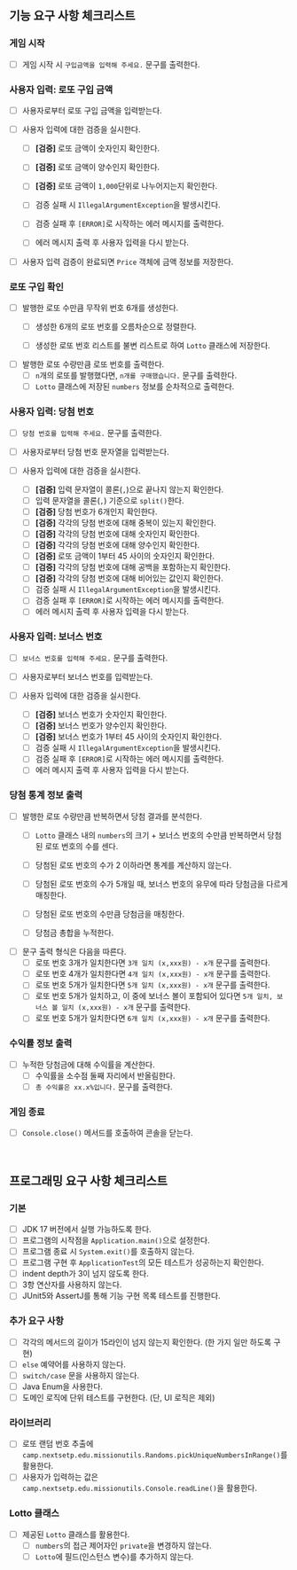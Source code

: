 ## 기능 요구 사항 체크리스트

### 게임 시작

- [ ] 게임 시작 시 `구입금액을 입력해 주세요.` 문구를 출력한다.

### 사용자 입력: 로또 구입 금액

- [ ] 사용자로부터 로또 구입 금액을 입력받는다.

- [ ] 사용자 입력에 대한 검증을 실시한다.
    - [ ] **[검증]** 로또 금액이 숫자인지 확인한다.
    - [ ] **[검증]** 로또 금액이 양수인지 확인한다.
    - [ ] **[검증]** 로또 금액이 `1,000`단위로 나누어지는지 확인한다.
    - [ ] 검증 실패 시 `IllegalArgumentException`을 발생시킨다.
    - [ ] 검증 실패 후 `[ERROR]`로 시작하는 에러 메시지를 출력한다.
    - [ ] 에러 메시지 출력 후 사용자 입력을 다시 받는다.


- [ ] 사용자 입력 검증이 완료되면 `Price` 객체에 금액 정보를 저장한다.

### 로또 구입 확인

- [ ] 발행한 로또 수만큼 무작위 번호 6개를 생성한다.
    - [ ] 생성한 6개의 로또 번호를 오름차순으로 정렬한다.
    - [ ] 생성한 로또 번호 리스트를 불변 리스트로 하여 `Lotto` 클래스에 저장한다.


- [ ] 발행한 로또 수량만큼 로또 번호를 출력한다.
    - [ ] `n`개의 로또를 발행했다면, `n개를 구매했습니다.` 문구를 출력한다.
    - [ ] `Lotto` 클래스에 저장된 `numbers` 정보를 순차적으로 출력한다.

### 사용자 입력: 당첨 번호

- [ ] `당첨 번호를 입력해 주세요.` 문구를 출력한다.
- [ ] 사용자로부터 당첨 번호 문자열을 입력받는다.


- [ ] 사용자 입력에 대한 검증을 실시한다.
    - [ ] **[검증]** 입력 문자열이 콜론(`,`)으로 끝나지 않는지 확인한다.
    - [ ] 입력 문자열을 콜론(`,`) 기준으로 `split()`한다.
    - [ ] **[검증]** 당첨 번호가 6개인지 확인한다.
    - [ ] **[검증]** 각각의 당첨 번호에 대해 중복이 있는지 확인한다.
    - [ ] **[검증]** 각각의 당첨 번호에 대해 숫자인지 확인한다.
    - [ ] **[검증]** 각각의 당첨 번호에 대해 양수인지 확인한다.
    - [ ] **[검증]** 로또 금액이 1부터 45 사이의 숫자인지 확인한다.
    - [ ] **[검증]** 각각의 당첨 번호에 대해 공백을 포함하는지 확인한다.
    - [ ] **[검증]** 각각의 당첨 번호에 대해 비어있는 값인지 확인한다.
    - [ ] 검증 실패 시 `IllegalArgumentException`을 발생시킨다.
    - [ ] 검증 실패 후 `[ERROR]`로 시작하는 에러 메시지를 출력한다.
    - [ ] 에러 메시지 출력 후 사용자 입력을 다시 받는다.

### 사용자 입력: 보너스 번호

- [ ] `보너스 번호를 입력해 주세요.` 문구를 출력한다.
- [ ] 사용자로부터 보너스 번호를 입력받는다.


- [ ] 사용자 입력에 대한 검증을 실시한다.
    - [ ] **[검증]** 보너스 번호가 숫자인지 확인한다.
    - [ ] **[검증]** 보너스 번호가 양수인지 확인한다.
    - [ ] **[검증]** 보너스 번호가 1부터 45 사이의 숫자인지 확인한다.
    - [ ] 검증 실패 시 `IllegalArgumentException`을 발생시킨다.
    - [ ] 검증 실패 후 `[ERROR]`로 시작하는 에러 메시지를 출력한다.
    - [ ] 에러 메시지 출력 후 사용자 입력을 다시 받는다.

### 당첨 통계 정보 출력

- [ ] 발행한 로또 수량만큼 반복하면서 당첨 결과를 분석한다.
    - [ ] `Lotto` 클래스 내의 `numbers`의 크기 + 보너스 번호의 수만큼 반복하면서 당첨된 로또 번호의 수를 센다.
    - [ ] 당첨된 로또 번호의 수가 2 이하라면 통계를 계산하지 않는다.
    - [ ] 당첨된 로또 번호의 수가 5개일 때, 보너스 번호의 유무에 따라 당첨금을 다르게 매칭한다.
    - [ ] 당첨된 로또 번호의 수만큼 당첨금을 매칭한다.
    - [ ] 당첨금 총합을 누적한다.


- [ ] 문구 출력 형식은 다음을 따른다.
    - [ ] 로또 번호 3개가 일치한다면 `3개 일치 (x,xxx원) - x개` 문구를 출력한다.
    - [ ] 로또 번호 4개가 일치한다면 `4개 일치 (x,xxx원) - x개` 문구를 출력한다.
    - [ ] 로또 번호 5개가 일치한다면 `5개 일치 (x,xxx원) - x개` 문구를 출력한다.
    - [ ] 로또 번호 5개가 일치하고, 이 중에 보너스 볼이 포함되어 있다면 `5개 일치, 보너스 볼 일치 (x,xxx원) - x개` 문구를 출력한다.
    - [ ] 로또 번호 5개가 일치한다면 `6개 일치 (x,xxx원) - x개` 문구를 출력한다.

### 수익률 정보 출력

- [ ] 누적한 당첨금에 대해 수익률을 계산한다.
    - [ ] 수익률을 소수점 둘째 자리에서 반올림한다.
    - [ ] `총 수익률은 xx.x%입니다.` 문구를 출력한다.

### 게임 종료

- [ ] `Console.close()` 메서드를 호출하여 콘솔을 닫는다.

<br>

## 프로그래밍 요구 사항 체크리스트

### 기본

- [ ] JDK 17 버전에서 실행 가능하도록 한다.
- [ ] 프로그램의 시작점을 `Application.main()`으로 설정한다.
- [ ] 프로그램 종료 시 `System.exit()`를 호출하지 않는다.
- [ ] 프로그램 구현 후 `ApplicationTest`의 모든 테스트가 성공하는지 확인한다.
- [ ] indent depth가 3이 넘지 않도록 한다.
- [ ] 3항 연산자를 사용하지 않는다.
- [ ] JUnit5와 AssertJ를 통해 기능 구현 목록 테스트를 진행한다.

### 추가 요구 사항

- [ ] 각각의 메서드의 길이가 15라인이 넘지 않는지 확인한다. (한 가지 일만 하도록 구현)
- [ ] `else` 예약어를 사용하지 않는다.
- [ ] `switch/case` 문을 사용하지 않는다.
- [ ] Java Enum을 사용한다.
- [ ] 도메인 로직에 단위 테스트를 구현한다. (단, UI 로직은 제외)

### 라이브러리

- [ ] 로또 랜덤 번호 추출에 `camp.nextsetp.edu.missionutils.Randoms.pickUniqueNumbersInRange()`를 활용한다.
- [ ] 사용자가 입력하는 값은 `camp.nextsetp.edu.missionutils.Console.readLine()`을 활용한다.

### Lotto 클래스

- [ ] 제공된 `Lotto` 클래스를 활용한다.
    - [ ] `numbers`의 접근 제어자인 `private`을 변경하지 않는다.
    - [ ] `Lotto`에 필드(인스턴스 변수)를 추가하지 않는다.
